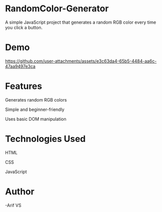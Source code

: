 # RandomColor-Generator
A simple JavaScript project that generates a random RGB color every time you click a button.

# Demo
https://github.com/user-attachments/assets/e3c63da4-65b5-4484-aa6c-47aa9497e3ca

# Features
Generates random RGB colors

Simple and beginner-friendly

Uses basic DOM manipulation

# Technologies Used
HTML

CSS

JavaScript

# Author
-Arif VS
